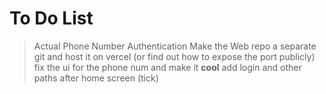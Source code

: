 # To Do List
> Actual Phone Number Authentication
> Make the Web repo a separate git and host it on vercel (or find out how to expose the port publicly)
> fix the ui for the phone num and make it __cool__
> add login and other paths after home screen (tick)